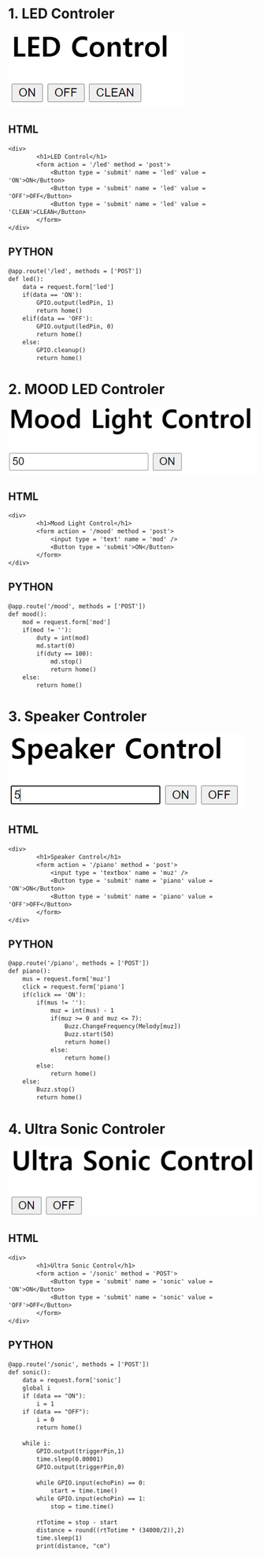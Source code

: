 # 1. LED Controler

<kbd>![LED](/Capture/LED%20Control.PNG "LED Control")</kbd>

## HTML
```
<div>
		<h1>LED Control</h1>
		<form action = '/led' method = 'post'>
			<Button type = 'submit' name = 'led' value = 'ON'>ON</Button>
			<Button type = 'submit' name = 'led' value = 'OFF'>OFF</Button>
			<Button type = 'submit' name = 'led' value = 'CLEAN'>CLEAN</Button>
		</form>
</div>
```
## PYTHON
```
@app.route('/led', methods = ['POST'])
def led():
    data = request.form['led']
    if(data == 'ON'):
        GPIO.output(ledPin, 1)
        return home()
    elif(data == 'OFF'):
        GPIO.output(ledPin, 0)
        return home()
    else:
        GPIO.cleanup()
        return home()
```

# 2. MOOD LED Controler

<kbd>![MOOD](/Capture/Mood%20Control.PNG "MOOD Control")</kbd>

## HTML
```
<div>
		<h1>Mood Light Control</h1>
		<form action = '/mood' method = 'post'>
			<input type = 'text' name = 'mod' />
			<Button type = 'submit'>ON</Button>
		</form>
</div>
```
## PYTHON
```
@app.route('/mood', methods = ['POST'])
def mood():
    mod = request.form['mod']
    if(mod != ''):
        duty = int(mod)
        md.start(0)
        if(duty == 100):
            md.stop()
            return home()
    else:
        return home()
```

# 3. Speaker Controler

<kbd>![SPEAKER](/Capture/Speaker%20Control.PNG "Speaker Control")</kbd>

## HTML
```
<div>
		<h1>Speaker Control</h1>
		<form action = '/piano' method = 'post'>
			<input type = 'textbox' name = 'muz' />
			<Button type = 'submit' name = 'piano' value = 'ON'>ON</Button>
			<Button type = 'submit' name = 'piano' value = 'OFF'>OFF</Button>
		</form>
</div>
```
## PYTHON
```
@app.route('/piano', methods = ['POST'])
def piano():
    mus = request.form['muz']
    click = request.form['piano']
    if(click == 'ON'):
        if(mus != ''):
            muz = int(mus) - 1
            if(muz >= 0 and muz <= 7):
                Buzz.ChangeFrequency(Melody[muz])
                Buzz.start(50)
                return home()
            else:
                return home()
        else:
            return home()
    else:
        Buzz.stop()
        return home()
```

# 4. Ultra Sonic Controler

<kbd>![US](/Capture/UltraSonic%20Control.PNG "US Control")</kbd>

## HTML
```
<div>
		<h1>Ultra Sonic Control</h1>
		<form action = '/sonic' method = 'POST'>
			<Button type = 'submit' name = 'sonic' value = 'ON'>ON</Button>
			<Button type = 'submit' name = 'sonic' value = 'OFF'>OFF</Button>
		</form>
</div>
```
## PYTHON
```
@app.route('/sonic', methods = ['POST'])
def sonic():
    data = request.form['sonic']
    global i
    if (data == "ON"):
        i = 1
    if (data == "OFF"):
        i = 0
        return home()

    while i:
        GPIO.output(triggerPin,1)
        time.sleep(0.00001)
        GPIO.output(triggerPin,0)

        while GPIO.input(echoPin) == 0:
            start = time.time()
        while GPIO.input(echoPin) == 1:
            stop = time.time()

        rtTotime = stop - start
        distance = round((rtTotime * (34000/2)),2)
        time.sleep(1)
        print(distance, "cm")
```
